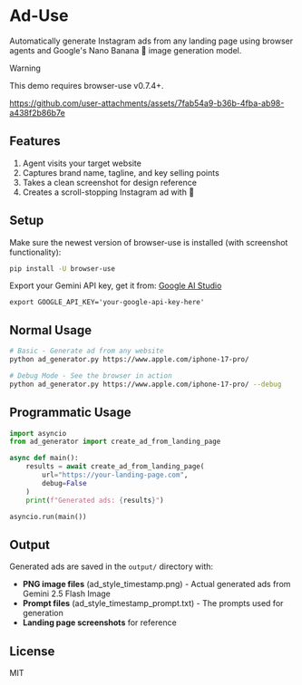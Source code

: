 # Ad-Use

Automatically generate Instagram ads from any landing page using browser agents and Google's Nano Banana 🍌 image generation model.

> [!WARNING]
> This demo requires browser-use v0.7.4+.

https://github.com/user-attachments/assets/7fab54a9-b36b-4fba-ab98-a438f2b86b7e

## Features

1. Agent visits your target website
2. Captures brand name, tagline, and key selling points
3. Takes a clean screenshot for design reference
4. Creates a scroll-stopping Instagram ad with 🍌

## Setup

Make sure the newest version of browser-use is installed (with screenshot functionality):
```bash
pip install -U browser-use
```

Export your Gemini API key, get it from: [Google AI Studio](https://makersuite.google.com/app/apikey) 
```
export GOOGLE_API_KEY='your-google-api-key-here'
```

## Normal Usage

```bash
# Basic - Generate ad from any website
python ad_generator.py https://www.apple.com/iphone-17-pro/

# Debug Mode - See the browser in action
python ad_generator.py https://www.apple.com/iphone-17-pro/ --debug
```

## Programmatic Usage
```python
import asyncio
from ad_generator import create_ad_from_landing_page

async def main():
    results = await create_ad_from_landing_page(
        url="https://your-landing-page.com",
        debug=False
    )
    print(f"Generated ads: {results}")

asyncio.run(main())
```

## Output

Generated ads are saved in the `output/` directory with:
- **PNG image files** (ad_style_timestamp.png) - Actual generated ads from Gemini 2.5 Flash Image
- **Prompt files** (ad_style_timestamp_prompt.txt) - The prompts used for generation  
- **Landing page screenshots** for reference

## License

MIT
